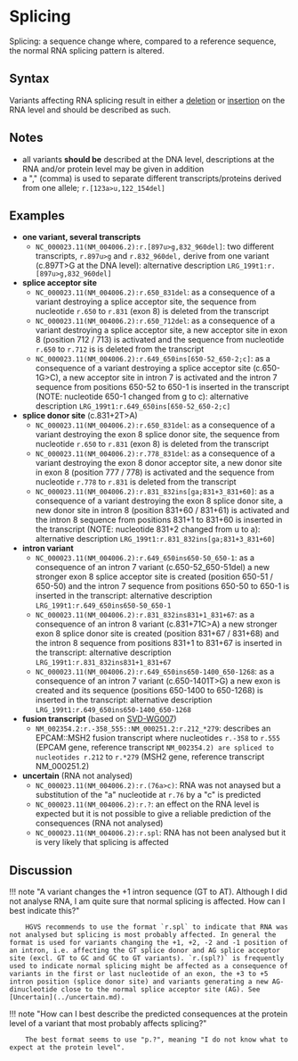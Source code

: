 # Splicing

<!-- ## Definition -->

Splicing: a sequence change where, compared to a reference sequence, the normal RNA splicing pattern is altered.

## Syntax

Variants affecting RNA splicing result in either a [deletion](deletion.md) or [insertion](insertion.md) on the RNA level and should be described as such.

## Notes

- all variants **should be** described at the DNA level, descriptions at the RNA and/or protein level may be given in addition
- a "," (comma) is used to separate different transcripts/proteins derived from one allele; `r.[123a>u,122_154del]`

## Examples

- **one variant, several transcripts**
    - `NC_000023.11(NM_004006.2):r.[897u>g,832_960del]`: two different transcripts, `r.897u>g` and `r.832_960del,` derive from one variant (c.897T>G at the DNA level): alternative description `LRG_199t1:r.[897u>g,832_960del]`
- **splice acceptor site**
    - `NC_000023.11(NM_004006.2):r.650_831del`: as a consequence of a variant destroying a splice acceptor site, the sequence from nucleotide `r.650` to `r.831` (exon 8) is deleted from the transcript
    - `NC_000023.11(NM_004006.2):r.650_712del`: as a consequence of a variant destroying a splice acceptor site, a new acceptor site in exon 8 (position 712 / 713) is activated and the sequence from nucleotide `r.650` to `r.712` is is deleted from the transcript
    - `NC_000023.11(NM_004006.2):r.649_650ins[650-52_650-2;c]`: as a consequence of a variant destroying a splice acceptor site (c.650-1G>C), a new acceptor site in intron 7 is activated and the intron 7 sequence from positions 650-52 to 650-1 is inserted in the transcript (NOTE: nucleotide 650-1 changed from g to c): alternative description `LRG_199t1:r.649_650ins[650-52_650-2;c]`
- **splice donor site** (c.831+2T>A)
    - `NC_000023.11(NM_004006.2):r.650_831del`: as a consequence of a variant destroying the exon 8 splice donor site, the sequence from nucleotide `r.650` to `r.831` (exon 8) is deleted from the transcript
    - `NC_000023.11(NM_004006.2):r.778_831del`: as a consequence of a variant destroying the exon 8 donor acceptor site, a new donor site in exon 8 (position 777 / 778) is activated and the sequence from nucleotide `r.778` to `r.831` is deleted from the transcript
    - `NC_000023.11(NM_004006.2):r.831_832ins[ga;831+3_831+60]`: as a consequence of a variant destroying the exon 8 splice donor site, a new donor site in intron 8 (position 831+60 / 831+61) is activated and the intron 8 sequence from positions 831+1 to 831+60 is inserted in the transcript (NOTE: nucleotide 831+2 changed from u to a): alternative description `LRG_199t1:r.831_832ins[ga;831+3_831+60]`
- **intron variant**
    - `NC_000023.11(NM_004006.2):r.649_650ins650-50_650-1`: as a consequence of an intron 7 variant (c.650-52_650-51del) a new stronger exon 8 splice acceptor site is created (position 650-51 / 650-50) and the intron 7 sequence from positions 650-50 to 650-1 is inserted in the transcript: alternative description `LRG_199t1:r.649_650ins650-50_650-1`
    - `NC_000023.11(NM_004006.2):r.831_832ins831+1_831+67`: as a consequence of an intron 8 variant (c.831+71C>A) a new stronger exon 8 splice donor site is created (position 831+67 / 831+68) and the intron 8 sequence from positions 831+1 to 831+67 is inserted in the transcript: alternative description `LRG_199t1:r.831_832ins831+1_831+67`
    - `NC_000023.11(NM_004006.2):r.649_650ins650-1400_650-1268`: as a consequence of an intron 7 variant (c.650-1401T>G) a new exon is created and its sequence (positions 650-1400 to 650-1268) is inserted in the transcript: alternative description `LRG_199t1:r.649_650ins650-1400_650-1268`
- **fusion transcript** (based on [SVD-WG007](../../consultation/SVD-WG007.md))
    - `NM_002354.2:r.-358_555::NM_000251.2:r.212_*279`: describes an EPCAM::MSH2 fusion transcript where nucleotides `r.-358` to `r.555` (EPCAM gene, reference transcript `NM_002354.2) are spliced to nucleotides r.212` to `r.*279` (MSH2 gene, reference transcript NM_000251.2)
- **uncertain** (RNA not analysed)
    - `NC_000023.11(NM_004006.2):r.(76a>c)`: RNA was not anaysed but a substitution of the "a" nucleotide at `r.76` by a "c" is predicted
    - `NC_000023.11(NM_004006.2):r.?`: an effect on the RNA level is expected but it is not possible to give a reliable prediction of the consequences (RNA not analysed)
    - `NC_000023.11(NM_004006.2):r.spl`: RNA has not been analysed but it is very likely that splicing is affected

## Discussion

!!! note "A variant changes the +1 intron sequence (GT to AT). Although I did not analyse RNA, I am quite sure that normal splicing is affected. How can I best indicate this?"

        HGVS recommends to use the format `r.spl` to indicate that RNA was not analysed but splicing is most probably affected. In general the format is used for variants changing the +1, +2, -2 and -1 position of an intron, i.e. affecting the GT splice donor and AG splice acceptor site (excl. GT to GC and GC to GT variants). `r.(spl?)` is frequently used to indicate normal splicing might be affected as a consequence of variants in the first or last nucleotide of an exon, the +3 to +5 intron position (splice donor site) and variants generating a new AG-dinucleotide close to the normal splice acceptor site (AG). See [Uncertain](../uncertain.md).

!!! note "How can I best describe the predicted consequences at the protein level of a variant that most probably affects splicing?"

        The best format seems to use "p.?", meaning "I do not know what to expect at the protein level".
